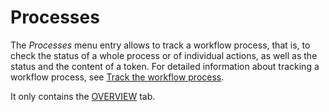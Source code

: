 # Processes

The *Processes* menu entry allows to track a workflow process, that is, to check the status of a whole process or of individual actions, as well as the status and the content of a token. For detailed information about tracking a workflow process, see [Track the workflow process](ActindoWorkFlow/Operation/02_TrackWorkflowProcess.md).

It only contains the [OVERVIEW](./03a_Processes.md) tab.
